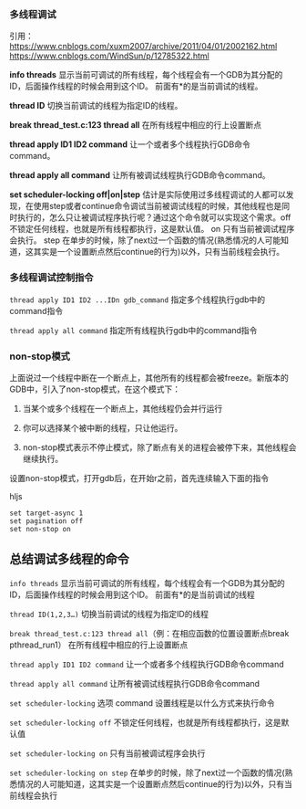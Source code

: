 
### 多线程调试

引用：
https://www.cnblogs.com/xuxm2007/archive/2011/04/01/2002162.html
https://www.cnblogs.com/WindSun/p/12785322.html


**info threads** 显示当前可调试的所有线程，每个线程会有一个GDB为其分配的ID，后面操作线程的时候会用到这个ID。 前面有*的是当前调试的线程。

**thread ID** 切换当前调试的线程为指定ID的线程。

**break thread_test.c:123 thread all** 在所有线程中相应的行上设置断点

**thread apply ID1 ID2 command** 让一个或者多个线程执行GDB命令command。 

**thread apply all command** 让所有被调试线程执行GDB命令command。

**set scheduler-locking off|on|step** 估计是实际使用过多线程调试的人都可以发现，在使用step或者continue命令调试当前被调试线程的时候，其他线程也是同时执行的，怎么只让被调试程序执行呢？通过这个命令就可以实现这个需求。off 不锁定任何线程，也就是所有线程都执行，这是默认值。 on 只有当前被调试程序会执行。 step 在单步的时候，除了next过一个函数的情况(熟悉情况的人可能知道，这其实是一个设置断点然后continue的行为)以外，只有当前线程会执行。

### 多线程调试控制指令

`thread apply ID1 ID2 ...IDn gdb_command` 指定多个线程执行gdb中的command指令

`thread apply all command` 指定所有线程执行gdb中的command指令

### non-stop模式

上面说过一个线程中断在一个断点上，其他所有的线程都会被freeze。新版本的GDB中，引入了non-stop模式，在这个模式下：

1. 当某个或多个线程在一个断点上，其他线程仍会并行运行
    
2. 你可以选择某个被中断的线程，只让他运行。
    
3. non-stop模式表示不停止模式，除了断点有关的进程会被停下来，其他线程会继续执行。
    

设置non-stop模式，打开gdb后，在开始r之前，首先连续输入下面的指令

hljs

```vbnet
set target-async 1
set pagination off
set non-stop on
```

## 总结调试多线程的命令

`info threads` 显示当前可调试的所有线程，每个线程会有一个GDB为其分配的ID，后面操作线程的时候会用到这个ID。 前面有*的是当前调试的线程

`thread ID(1,2,3…)` 切换当前调试的线程为指定ID的线程

`break thread_test.c:123 thread all`（例：在相应函数的位置设置断点break pthread_run1） 在所有线程中相应的行上设置断点

`thread apply ID1 ID2 command` 让一个或者多个线程执行GDB命令command

`thread apply all command` 让所有被调试线程执行GDB命令command

`set scheduler-locking` 选项 command 设置线程是以什么方式来执行命令

`set scheduler-locking off` 不锁定任何线程，也就是所有线程都执行，这是默认值

`set scheduler-locking on` 只有当前被调试程序会执行

`set scheduler-locking on step` 在单步的时候，除了next过一个函数的情况(熟悉情况的人可能知道，这其实是一个设置断点然后continue的行为)以外，只有当前线程会执行